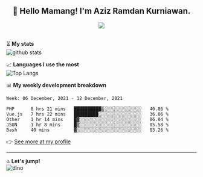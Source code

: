 <h2 align="center">👋 Hello Mamang! I'm Aziz Ramdan Kurniawan.</h2>  
<p align="center">
  <img src="https://komarev.com/ghpvc/?username=azizramdan"> <br><br>
</p>
    
⏳ **My stats**  
![github stats](https://github-readme-stats.vercel.app/api?username=azizramdan&show_icons=true&count_private=true&title_color=000&hide_border=true&hide_title=true)  

📈 **Languages I use the most**  
![Top Langs](https://github-readme-stats.vercel.app/api/top-langs/?username=azizramdan&layout=compact&langs_count=6&hide=tsql&hide_border=true&hide_title=true&exclude_repo=Futsal-Go,Futsal-Go-Admin,Sistem-Informasi-Sensus-Harian-Rawat-Inap)  

📊 **My weekly development breakdown**
<!--START_SECTION:waka-->
```text
Week: 06 December, 2021 - 12 December, 2021

PHP      8 hrs 21 mins   ██████████▒░░░░░░░░░░░░░░   40.86 % 
Vue.js   7 hrs 22 mins   █████████░░░░░░░░░░░░░░░░   36.06 % 
Other    1 hr 14 mins    █▓░░░░░░░░░░░░░░░░░░░░░░░   06.04 % 
JSON     1 hr 8 mins     █▒░░░░░░░░░░░░░░░░░░░░░░░   05.58 % 
Bash     40 mins         ▓░░░░░░░░░░░░░░░░░░░░░░░░   03.26 % 
```
<!--END_SECTION:waka-->
👉 [See more at my profile](https://wakatime.com/@azizramdan)
***
🔝 **Let's jump!**  
![dino](https://raw.githubusercontent.com/azizramdan/azizramdan/master/dino.gif)  
